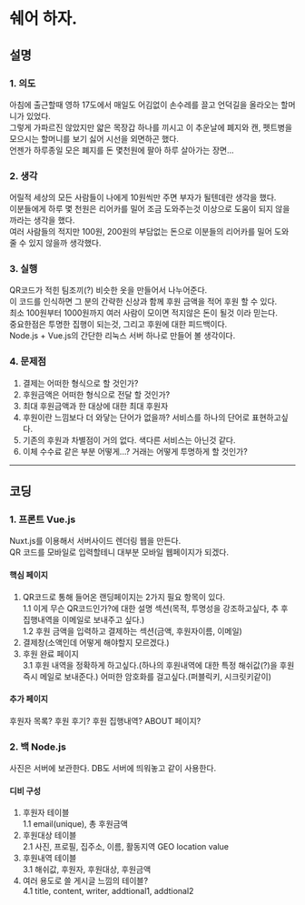 # 쉐어 하자.


## 설명

### 1. 의도
  아침에 출근할때 영하 17도에서 매일도 어김없이 손수레를 끌고 언덕길을 올라오는 할머니가 있었다.  
  그렇게 가파르진 않았지만 얇은 목장갑 하나를 끼시고 이 추운날에 폐지와 캔, 펫트병을 모으시는 할머니를 보기 싫어 시선을 외면하곤 했다.  
  언젠가 하루종일 모은 폐지를 돈 몇천원에 팔아 하루 살아가는 장면...
### 2. 생각
  어릴적 세상의 모든 사람들이 나에게 10원씩만 주면 부자가 될텐데란 생각을 했다.  
  이분들에게 하루 몇 천원은 리어카를 밀어 조금 도와주는것 이상으로 도움이 되지 않을까라는 생각을 했다.  
  여러 사람들의 적지만 100원, 200원의 부담없는 돈으로 이분들의 리어카를 밀어 도와줄 수 있지 않을까 생각했다.
### 3. 실행
  QR코드가 적힌 팀조끼(?) 비슷한 옷을 만들어서 나누어준다.  
  이 코드를 인식하면 그 분의 간략한 신상과 함께 후원 금액을 적어 후원 할 수 있다.  
  최소 100원부터 1000원까지 여러 사람이 모이면 적지않은 돈이 될것 이라 믿는다.  
  중요한점은 투명한 집행이 되는것, 그리고 후원에 대한 피드백이다.  
  Node.js + Vue.js의 간단한 리눅스 서버 하나로 만들어 볼 생각이다.  
### 4. 문제점
1. 결제는 어떠한 형식으로 할 것인가?
2. 후원금액은 어떠한 형식으로 전달 할 것인가?
3. 최대 후원금액과 한 대상에 대한 최대 후원자
4. 후원이란 느낌보다 더 와닿는 단어가 없을까? 서비스를 하나의 단어로 표현하고싶다.
5. 기존의 후원과 차별점이 거의 없다. 색다른 서비스는 아닌것 같다.
6. 이체 수수료 같은 부분 어떻게...? 거래는 어떻게 투명하게 할 것인가?


---

## 코딩
### 1. 프론트 Vue.js
Nuxt.js를 이용해서 서버사이드 렌더링 웹을 만든다.  
QR 코드를 모바일로 입력할테니 대부분 모바일 웹페이지가 되겠다.
#### 핵심 페이지

1. QR코드로 통해 들어온 랜딩페이지는 2가지 필요 항목이 있다.  
  1.1 이게 무슨 QR코드인가?에 대한 설명 섹션(목적, 투명성을 강조하고싶다, 추 후 집행내역을 이메일로 보내주고 싶다.)  
  1.2 후원 금액을 입력하고 결제하는 섹션(금액, 후원자이름, 이메일)
2. 결제창(소액인데 어떻게 해야할지 모르겠다.)  
3. 후원 완료 페이지  
  3.1 후원 내역을 정확하게 하고싶다.(하나의 후원내역에 대한 특정 해쉬값(?)을 후원즉시 메일로 보내준다.) 어떠한 암호화를 걸고싶다.(퍼블릭키, 시크릿키같이)

#### 추가 페이지
후원자 목록? 후원 후기? 후원 집행내역? ABOUT 페이지?



### 2. 백 Node.js
사진은 서버에 보관한다.
DB도 서버에 띄워놓고 같이 사용한다.
#### 디비 구성
1. 후원자 테이블  
1.1 email(unique), 총 후원금액
2. 후원대상 테이블  
2.1 사진, 프로필, 집주소, 이름, 활동지역 GEO location value
3. 후원내역 테이블  
3.1 해쉬값, 후원자, 후원대상, 후원금액
4. 여러 용도로 쓸 게시글 느낌의 테이블?  
4.1 title, content, writer, addtional1, addtional2



